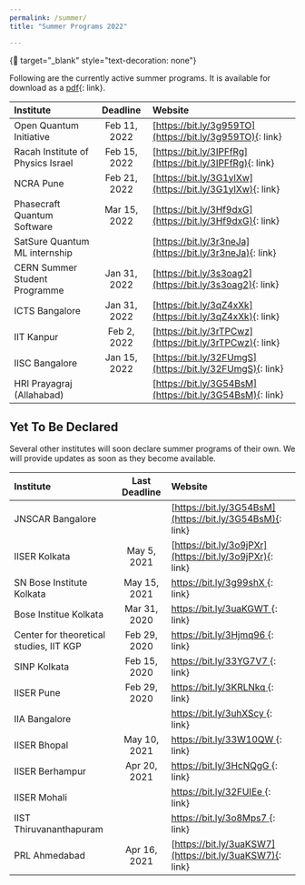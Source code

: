 ```yaml
---
permalink: /summer/
title: "Summer Programs 2022"

---
```


{:link: target="_blank" style="text-decoration: none"}

Following are the currently active summer programs. It is available for download as a [pdf](https://bit.ly/34oEdNg){: link}.

| Institute | Deadline | Website |
| :--- | :---: | :--- |
| Open Quantum Initiative | Feb 11, 2022 | [https://bit.ly/3g959TO](https://bit.ly/3g959TO){: link} | 
| Racah Institute of Physics Israel | Feb 15, 2022 | [https://bit.ly/3IPFfRg](https://bit.ly/3IPFfRg){: link} | 
| NCRA Pune | Feb 21, 2022 | [https://bit.ly/3G1ylXw](https://bit.ly/3G1ylXw){: link} | 
| Phasecraft Quantum Software | Mar 15, 2022 | [https://bit.ly/3Hf9dxG](https://bit.ly/3Hf9dxG){: link} | 
| SatSure Quantum ML internship |  | [https://bit.ly/3r3neJa](https://bit.ly/3r3neJa){: link} | 
| CERN Summer Student Programme | Jan 31, 2022 | [https://bit.ly/3s3oag2](https://bit.ly/3s3oag2){: link} | 
| ICTS Bangalore | Jan 31, 2022 | [https://bit.ly/3qZ4xXk](https://bit.ly/3qZ4xXk){: link} | 
| IIT Kanpur | Feb 2, 2022 | [https://bit.ly/3rTPCwz](https://bit.ly/3rTPCwz){: link} | 
| IISC Bangalore  | Jan 15, 2022 | [https://bit.ly/32FUmgS](https://bit.ly/32FUmgS){: link} |
| HRI Prayagraj (Allahabad) |  | [https://bit.ly/3G54BsM](https://bit.ly/3G54BsM){: link} | 

## Yet To Be Declared
Several other institutes will soon declare summer programs of their own. We will provide updates as soon as they become available.

| Institute | Last Deadline | Website |
| :--- | :---: | :--- |
| JNSCAR Bangalore |  | [https://bit.ly/3G54BsM](https://bit.ly/3G54BsM){: link} |
| IISER Kolkata | May 5, 2021 | [https://bit.ly/3o9jPXr](https://bit.ly/3o9jPXr){: link} |
| SN Bose Institute Kolkata | May 15, 2021 | [https://bit.ly/3g99shX ](https://bit.ly/3g99shX){: link} |
| Bose Institue Kolkata | Mar 31, 2020 | [https://bit.ly/3uaKGWT ](https://bit.ly/3uaKGWT){: link} |
| Center for theoretical studies,  IIT KGP | Feb 29, 2020 | [https://bit.ly/3Hjmq96 ](https://bit.ly/3Hjmq96 ){: link} |
| SINP Kolkata | Feb 15, 2020 | [https://bit.ly/33YG7V7 ](https://bit.ly/33YG7V7){: link} |
| IISER Pune | Feb 29, 2020 | [https://bit.ly/3KRLNkq ](https://bit.ly/3KRLNkq){: link} |
| IIA Bangalore |  | [https://bit.ly/3uhXScy ](https://bit.ly/3uhXScy){: link} |
| IISER Bhopal | May 10, 2021 | [https://bit.ly/33W10QW ](https://bit.ly/33W10QW){: link} |
| IISER Berhampur | Apr 20, 2021 | [https://bit.ly/3HcNQgG ](https://bit.ly/3HcNQgG){: link} |
| IISER Mohali |  | [https://bit.ly/32FUIEe ](https://bit.ly/32FUIEe){: link} |
| IIST Thiruvananthapuram |  | [https://bit.ly/3o8Mps7 ](https://bit.ly/3o8Mps7){: link} |
| PRL Ahmedabad  | Apr 16, 2021 | [https://bit.ly/3uaKSW7](https://bit.ly/3uaKSW7){: link} |
